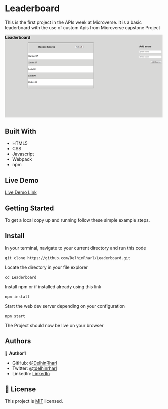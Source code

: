 # Leaderboard

This is the first project in the APIs week at Microverse. It is a basic leaderboard with the use of custom Apis from Microverse capstone Project

![screenshot](./lead.png)

## Built With

- HTML5
- CSS
- Javascript
- Webpack
- npm

## Live Demo

[Live Demo Link](https://DelhinRharl.github.io/Leaderboard/dist/)

## Getting Started

To get a local copy up and running follow these simple example steps.

## Install

In your terminal, navigate to your current directory and run this code

`git clone https://github.com/DelhinRharl/Leaderboard.git`

Locate the directory in your file explorer

`cd Leaderboard`

Install npm or if installed already using this link

`npm install`

Start the web dev server depending on your configuration

`npm start`

The Project should now be live on your browser

## Authors

👤 **Author1**

- GitHub: [@DelhinRharl](https://github.com/DelhinRharl)
- Twitter: [@tdelhinrharl](https://twitter.com/delhinrharl)
- LinkedIn: [LinkedIn](https://linkedin.com/in/AffaxedKiprotich)

## 📝 License

This project is [MIT](./MIT.md) licensed.
